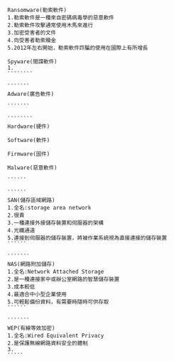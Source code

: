 ``````
Ransomware(勒索軟件)
1.勒索軟件是一種來自密碼病毒學的惡意軟件
2.勒索軟件攻擊通常使用木馬來進行
3.加密受害者的文件
4.向受害者勒索贖金
5.2012年左右開始，勒索軟件詐騙的使用在國際上有所增長
```````

`````````
Spyware(間諜軟件)
1.
````````

```````
Adware(廣告軟件)

```````

````````
Hardware(硬件)

`````````

```````
Software(軟件)

````````

``````
Firmware(固件)

````````

````````
Malware(惡意軟件)

``````

``````
SAN(儲存區域網路)
1.全名:storage area network
2.很貴
3.一種連接外接儲存裝置和伺服器的架構
4.光纖通道
5.連接到伺服器的儲存裝置，將被作業系統視為直接連接的儲存裝置
``````

```````
NAS(網路附加儲存)
1.全名:Network Attached Storage
2.是一種連接家中或辦公室網路的智慧儲存裝置
3.成本較低
4.最適合中小型企業使用
5.可輕鬆備份資料，有需要時隨時可供存取
``````

```````
WEP(有線等效加密)
1.全名:Wired Equivalent Privacy
2.是保護無線網路資料安全的體制
3.
`````


